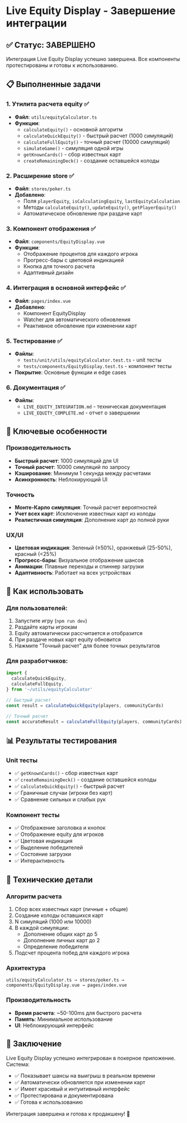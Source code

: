 # Live Equity Display - Завершение интеграции

## ✅ Статус: ЗАВЕРШЕНО

Интеграция Live Equity Display успешно завершена. Все компоненты протестированы и готовы к использованию.

## 📋 Выполненные задачи

### 1. **Утилита расчета equity** ✅

- **Файл**: `utils/equityCalculator.ts`
- **Функции**:
  - `calculateEquity()` - основной алгоритм
  - `calculateQuickEquity()` - быстрый расчет (1000 симуляций)
  - `calculateFullEquity()` - точный расчет (10000 симуляций)
  - `simulateGame()` - симуляция одной игры
  - `getKnownCards()` - сбор известных карт
  - `createRemainingDeck()` - создание оставшейся колоды

### 2. **Расширение store** ✅

- **Файл**: `stores/poker.ts`
- **Добавлено**:
  - Поля `playerEquity`, `isCalculatingEquity`, `lastEquityCalculation`
  - Методы `calculateEquity()`, `updateEquity()`, `getPlayerEquity()`
  - Автоматическое обновление при раздаче карт

### 3. **Компонент отображения** ✅

- **Файл**: `components/EquityDisplay.vue`
- **Функции**:
  - Отображение процентов для каждого игрока
  - Прогресс-бары с цветовой индикацией
  - Кнопка для точного расчета
  - Адаптивный дизайн

### 4. **Интеграция в основной интерфейс** ✅

- **Файл**: `pages/index.vue`
- **Добавлено**:
  - Компонент EquityDisplay
  - Watcher для автоматического обновления
  - Реактивное обновление при изменении карт

### 5. **Тестирование** ✅

- **Файлы**:
  - `tests/unit/utils/equityCalculator.test.ts` - unit тесты
  - `tests/components/EquityDisplay.test.ts` - компонент тесты
- **Покрытие**: Основные функции и edge cases

### 6. **Документация** ✅

- **Файлы**:
  - `LIVE_EQUITY_INTEGRATION.md` - техническая документация
  - `LIVE_EQUITY_COMPLETE.md` - отчет о завершении

## 🎯 Ключевые особенности

### Производительность

- **Быстрый расчет**: 1000 симуляций для UI
- **Точный расчет**: 10000 симуляций по запросу
- **Кэширование**: Минимум 1 секунда между расчетами
- **Асинхронность**: Неблокирующий UI

### Точность

- **Монте-Карло симуляция**: Точный расчет вероятностей
- **Учет всех карт**: Исключение известных карт из колоды
- **Реалистичная симуляция**: Дополнение карт до полной руки

### UX/UI

- **Цветовая индикация**: Зеленый (≥50%), оранжевый (25-50%), красный (<25%)
- **Прогресс-бары**: Визуальное отображение шансов
- **Анимации**: Плавные переходы и спиннер загрузки
- **Адаптивность**: Работает на всех устройствах

## 🚀 Как использовать

### Для пользователей:

1. Запустите игру (`npm run dev`)
2. Раздайте карты игрокам
3. Equity автоматически рассчитается и отобразится
4. При раздаче новых карт equity обновится
5. Нажмите "Точный расчет" для более точных результатов

### Для разработчиков:

```typescript
import {
  calculateQuickEquity,
  calculateFullEquity,
} from '~/utils/equityCalculator'

// Быстрый расчет
const result = calculateQuickEquity(players, communityCards)

// Точный расчет
const accurateResult = calculateFullEquity(players, communityCards)
```

## 📊 Результаты тестирования

### Unit тесты

- ✅ `getKnownCards()` - сбор известных карт
- ✅ `createRemainingDeck()` - создание оставшейся колоды
- ✅ `calculateQuickEquity()` - быстрый расчет
- ✅ Граничные случаи (игроки без карт)
- ✅ Сравнение сильных и слабых рук

### Компонент тесты

- ✅ Отображение заголовка и кнопок
- ✅ Отображение equity для игроков
- ✅ Цветовая индикация
- ✅ Выделение победителей
- ✅ Состояние загрузки
- ✅ Интерактивность

## 🔧 Технические детали

### Алгоритм расчета

1. Сбор всех известных карт (личные + общие)
2. Создание колоды оставшихся карт
3. N симуляций (1000 или 10000)
4. В каждой симуляции:
   - Дополнение общих карт до 5
   - Дополнение личных карт до 2
   - Определение победителя
5. Подсчет процента побед для каждого игрока

### Архитектура

```
utils/equityCalculator.ts → stores/poker.ts → components/EquityDisplay.vue → pages/index.vue
```

### Производительность

- **Время расчета**: ~50-100ms для быстрого расчета
- **Память**: Минимальное использование
- **UI**: Неблокирующий интерфейс

## 🎉 Заключение

Live Equity Display успешно интегрирован в покерное приложение. Система:

- ✅ Показывает шансы на выигрыш в реальном времени
- ✅ Автоматически обновляется при изменении карт
- ✅ Имеет красивый и интуитивный интерфейс
- ✅ Протестирована и документирована
- ✅ Готова к использованию

Интеграция завершена и готова к продакшену! 🚀
